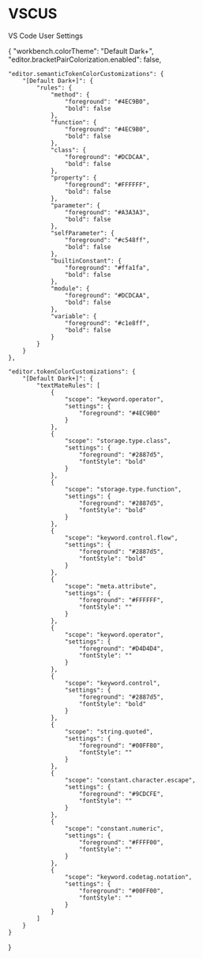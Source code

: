 # VSCUS
VS Code User Settings

{
    "workbench.colorTheme": "Default Dark+",
    "editor.bracketPairColorization.enabled": false,

    "editor.semanticTokenColorCustomizations": {
        "[Default Dark+]": {
            "rules": {
                "method": {
                    "foreground": "#4EC9B0",
                    "bold": false
                },
                "function": {
                    "foreground": "#4EC9B0",
                    "bold": false
                },
                "class": {
                    "foreground": "#DCDCAA",
                    "bold": false
                },
                "property": {
                    "foreground": "#FFFFFF",
                    "bold": false
                },
                "parameter": {
                    "foreground": "#A3A3A3",
                    "bold": false
                },
                "selfParameter": {
                    "foreground": "#c548ff",
                    "bold": false
                },
                "builtinConstant": {
                    "foreground": "#ffa1fa",
                    "bold": false
                },
                "module": {
                    "foreground": "#DCDCAA",
                    "bold": false
                },
                "variable": {
                    "foreground": "#c1e8ff",
                    "bold": false
                }
            }
        } 
    },

    "editor.tokenColorCustomizations": {
        "[Default Dark+]": {
            "textMateRules": [
                {
                    "scope": "keyword.operator",
                    "settings": {
                        "foreground": "#4EC9B0"
                    }
                },
                {
                    "scope": "storage.type.class",
                    "settings": {
                        "foreground": "#2887d5",
                        "fontStyle": "bold"
                    }
                },
                {
                    "scope": "storage.type.function",
                    "settings": {
                        "foreground": "#2887d5",
                        "fontStyle": "bold"
                    }
                },
                {
                    "scope": "keyword.control.flow",
                    "settings": {
                        "foreground": "#2887d5",
                        "fontStyle": "bold"
                    }
                },
                {
                    "scope": "meta.attribute",
                    "settings": {
                        "foreground": "#FFFFFF",
                        "fontStyle": ""
                    }
                },
                {
                    "scope": "keyword.operator",
                    "settings": {
                        "foreground": "#D4D4D4",
                        "fontStyle": ""
                    }
                },
                {
                    "scope": "keyword.control",
                    "settings": {
                        "foreground": "#2887d5",
                        "fontStyle": "bold"
                    }
                },
                {
                    "scope": "string.quoted",
                    "settings": {
                        "foreground": "#00FF80",
                        "fontStyle": ""
                    }
                },
                {
                    "scope": "constant.character.escape",
                    "settings": {
                        "foreground": "#9CDCFE",
                        "fontStyle": ""
                    }
                },
                {
                    "scope": "constant.numeric",
                    "settings": {
                        "foreground": "#FFFF00",
                        "fontStyle": ""
                    }
                },
                {
                    "scope": "keyword.codetag.notation",
                    "settings": {
                        "foreground": "#00FF00",
                        "fontStyle": ""
                    }
                }
            ]
        }
    }
}
